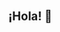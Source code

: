 ## ¡Hola! 👋

<!--
**dsabarosner/dsabarosner** is a ✨ _special_ ✨ repository because its `README.md` (this file) appears on your GitHub profile.

### Un poco sobre mí:

- 💻 **Actualmente:** Trabajando como Business Intelligence Analyst en CIDRE IFD.
- 🎓 **Me encanta:** aprender y me interesa el análisis y la ciencia de datos.
- 💡 Busco crecimiento personal y nuevos retos.
- 🏃‍♂️🏖️📚 **Fuera del código:** Equilibrio en la vida, lectura, deporte y viajes.

### Tecnologías y Herramientas
[![Python](https://img.shields.io/badge/-Python-3776AB?style=flat-square&logo=python&logoColor=white)](https://www.python.org)
[![R](https://img.shields.io/badge/-R-276DC3?style=flat-square&logo=r&logoColor=white)](https://www.r-project.org)

### Conecta conmigo

* [LinkedIn]([https://www.linkedin.com/in/danielasabarosner/])
